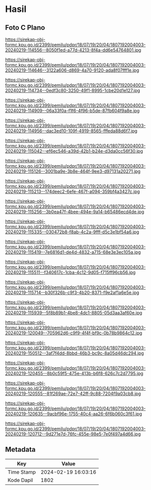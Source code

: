 # Hasil

## Foto C Plano

https://sirekap-obj-formc.kpu.go.id/2399/pemilu/pdpr/18/07/19/20/04/1807192004003-20240219-114556--8050f1ed-a77d-4213-8f4a-dd6e54764801.jpg

https://sirekap-obj-formc.kpu.go.id/2399/pemilu/pdpr/18/07/19/20/04/1807192004003-20240219-114646--3122a606-d869-4a70-9120-ada8f07fff1e.jpg

https://sirekap-obj-formc.kpu.go.id/2399/pemilu/pdpr/18/07/19/20/04/1807192004003-20240219-114734--0edf3c80-3250-49f1-8995-1cbe20d1e127.jpg

https://sirekap-obj-formc.kpu.go.id/2399/pemilu/pdpr/18/07/19/20/04/1807192004003-20240219-114909--06a33f0a-f1f6-4f96-b5de-87fb604f9a8e.jpg

https://sirekap-obj-formc.kpu.go.id/2399/pemilu/pdpr/18/07/19/20/04/1807192004003-20240219-114956--dac3ed10-109f-4919-8565-fffeda88d6f7.jpg

https://sirekap-obj-formc.kpu.go.id/2399/pemilu/pdpr/18/07/19/20/04/1807192004003-20240219-115042--ef6ec546-a39d-42b1-b24e-d3da0cc56f30.jpg

https://sirekap-obj-formc.kpu.go.id/2399/pemilu/pdpr/18/07/19/20/04/1807192004003-20240219-115126--3001ba9e-3b8e-464f-9ee3-d97131a20271.jpg

https://sirekap-obj-formc.kpu.go.id/2399/pemilu/pdpr/18/07/19/20/04/1807192004003-20240219-115213--174deec2-6efe-467f-a094-359bf4a3427c.jpg

https://sirekap-obj-formc.kpu.go.id/2399/pemilu/pdpr/18/07/19/20/04/1807192004003-20240219-115256--3b0ea47f-4bee-494e-9a14-b65486ecd4de.jpg

https://sirekap-obj-formc.kpu.go.id/2399/pemilu/pdpr/18/07/19/20/04/1807192004003-20240219-115335--030472b8-f8ab-4c2a-9fff-d5c3e1bf54a6.jpg

https://sirekap-obj-formc.kpu.go.id/2399/pemilu/pdpr/18/07/19/20/04/1807192004003-20240219-115419--7e6816d1-de4d-4832-a715-68e3e3ec105a.jpg

https://sirekap-obj-formc.kpu.go.id/2399/pemilu/pdpr/18/07/19/20/04/1807192004003-20240219-115511--f340617c-1cba-4c12-9d05-f715ff96cb56.jpg

https://sirekap-obj-formc.kpu.go.id/2399/pemilu/pdpr/18/07/19/20/04/1807192004003-20240219-115714--b30f326b-c9f3-4b20-8371-f9e2af1a6e5e.jpg

https://sirekap-obj-formc.kpu.go.id/2399/pemilu/pdpr/18/07/19/20/04/1807192004003-20240219-115939--5f8b89b1-4be8-4dc1-8805-05d3aa3af60e.jpg

https://sirekap-obj-formc.kpu.go.id/2399/pemilu/pdpr/18/07/19/20/04/1807192004003-20240219-120049--705962d6-c9f9-4f4f-bf9c-0b78b9864c12.jpg

https://sirekap-obj-formc.kpu.go.id/2399/pemilu/pdpr/18/07/19/20/04/1807192004003-20240219-150512--3af7f4dd-8bbd-46b3-bc9c-8a05d46dc294.jpg

https://sirekap-obj-formc.kpu.go.id/2399/pemilu/pdpr/18/07/19/20/04/1807192004003-20240219-120455--8b0c59f5-475e-413b-b6f8-626c7c2d7795.jpg

https://sirekap-obj-formc.kpu.go.id/2399/pemilu/pdpr/18/07/19/20/04/1807192004003-20240219-120555--81f269ae-72e7-42ff-9c88-7204f9a03cb8.jpg

https://sirekap-obj-formc.kpu.go.id/2399/pemilu/pdpr/18/07/19/20/04/1807192004003-20240219-120635--9acbf96e-1755-40c4-aa26-6f6b060c3f61.jpg

https://sirekap-obj-formc.kpu.go.id/2399/pemilu/pdpr/18/07/19/20/04/1807192004003-20240219-120712--9d271e7d-76fc-455e-98e5-7e0f497a4d66.jpg


## Metadata

| Key        | Value               |
| ---------- | ------------------- |
| Time Stamp | 2024-02-19 16:03:16 |
| Kode Dapil | 1802                |



